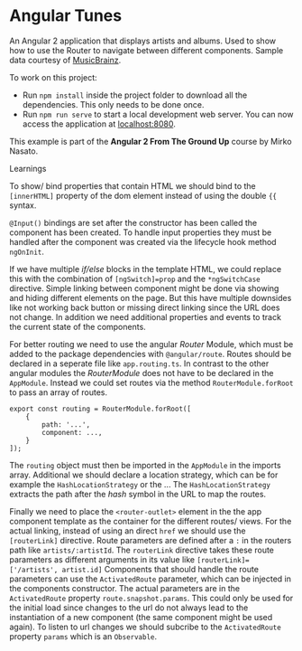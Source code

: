 # Angular Tunes

An Angular 2 application that displays artists and albums.
Used to show how to use the Router to navigate between different components.
Sample data courtesy of [MusicBrainz](https://musicbrainz.org/).

To work on this project:

* Run `npm install` inside the project folder to download all the dependencies. This only needs to be done once.
* Run `npm run serve` to start a local development web server. You can now access the application at [localhost:8080](http://localhost:8080/).

This example is part of the **Angular 2 From The Ground Up** course by Mirko Nasato.


Learnings

To show/ bind properties that contain HTML we should bind to the `[innerHTML]` property of the dom element instead of using the double `{{` syntax.

`@Input()` bindings are set after the constructor has been called the component has been created.
To handle input properties they must be handled after the component was created via the lifecycle hook method `ngOnInit`. 

If we have multiple *if/else* blocks in the template HTML, we could replace this with the combination of `[ngSwitch]=prop` and the `*ngSwitchCase` directive.
Simple linking between component might be done via showing and hiding different elements on the page.
But this have multiple downsides like not working back button or missing direct linking since the URL does not change.
In addition we need additional properties and events to track the current state of the components.

For better routing we need to use the angular *Router* Module, which must be added to the package dependencies with `@angular/route`.
Routes should be declared in a seperate file like `app.routing.ts`.
In contrast to the other angular modules the *RouterModule* does not have to be declared in the `AppModule`.
Instead we could set routes via the method `RouterModule.forRoot` to pass an array of routes.

```
export const routing = RouterModule.forRoot([
    {
        path: '...',
        component: ...,
    }
]);
```

The `routing` object must then be imported in the `AppModule` in the imports array.
Additional we should declare a location strategy, which can be for example the `HashLocationStrategy` or the ...
The `HashLocationStrategy` extracts the path after the *hash* symbol in the URL to map the routes.

Finally we need to place the `<router-outlet>` element in the the app component template as the container for the different routes/ views.
For the actual linking, instead of using an direct `href` we should use the `[routerLink]` directive.
Route parameters are defined after a `:` in the routers path like `artists/:artistId`.
The `routerLink` directive takes these route parameters as different arguments in its value like `[routerLink]=['/artists', artist.id]`
Components that should  handle the route parameters can use the `ActivatedRoute` parameter, which can be injected in the components constructor.
The actual parameters are in the `ActivatedRoute` property `route.snapshot.params`.
This could only be used for the initial load since changes to the url do not always lead to the instantiation of a new component (the same component might be used again).
To listen to url changes we should subcribe to the `ActivatedRoute` property `params` which is an `Observable`.